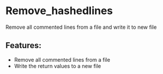 # Remove_hashedlines

Remove all commented lines from a file and write it to new file

## Features:

* Remove all commented lines from a file
* Write the return values to a new file
